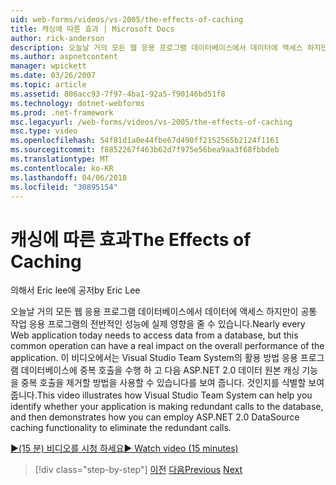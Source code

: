 ```yaml
---
uid: web-forms/videos/vs-2005/the-effects-of-caching
title: 캐싱에 따른 효과 | Microsoft Docs
author: rick-anderson
description: 오늘날 거의 모든 웹 응용 프로그램 데이터베이스에서 데이터에 액세스 하지만이 일반적인 작업의 전체 성능에 실제 영향을 줄 수는 중...
ms.author: aspnetcontent
manager: wpickett
ms.date: 03/26/2007
ms.topic: article
ms.assetid: 806acc93-7f97-4ba1-92a5-f90146bd51f8
ms.technology: dotnet-webforms
ms.prod: .net-framework
msc.legacyurl: /web-forms/videos/vs-2005/the-effects-of-caching
msc.type: video
ms.openlocfilehash: 54f81d1a0e44fbe67d490ff2152565b2124f1161
ms.sourcegitcommit: f8852267f463b62d7f975e56bea9aa3f68fbbdeb
ms.translationtype: MT
ms.contentlocale: ko-KR
ms.lasthandoff: 04/06/2018
ms.locfileid: "30895154"
---
```

<a name="the-effects-of-caching"></a><span data-ttu-id="1a9b5-103">캐싱에 따른 효과</span><span class="sxs-lookup"><span data-stu-id="1a9b5-103">The Effects of Caching</span></span>
====================
<span data-ttu-id="1a9b5-104">의해서 Eric lee에 공저</span><span class="sxs-lookup"><span data-stu-id="1a9b5-104">by Eric Lee</span></span>

<span data-ttu-id="1a9b5-105">오늘날 거의 모든 웹 응용 프로그램 데이터베이스에서 데이터에 액세스 하지만이 공통 작업 응용 프로그램의 전반적인 성능에 실제 영향을 줄 수 있습니다.</span><span class="sxs-lookup"><span data-stu-id="1a9b5-105">Nearly every Web application today needs to access data from a database, but this common operation can have a real impact on the overall performance of the application.</span></span> <span data-ttu-id="1a9b5-106">이 비디오에서는 Visual Studio Team System의 활용 방법 응용 프로그램 데이터베이스에 중복 호출을 수행 하 고 다음 ASP.NET 2.0 데이터 원본 캐싱 기능을 중복 호출을 제거할 방법을 사용할 수 있습니다를 보여 줍니다. 것인지를 식별할 보여 줍니다.</span><span class="sxs-lookup"><span data-stu-id="1a9b5-106">This video illustrates how Visual Studio Team System can help you identify whether your application is making redundant calls to the database, and then demonstrates how you can employ ASP.NET 2.0 DataSource caching functionality to eliminate the redundant calls.</span></span>

[<span data-ttu-id="1a9b5-107">&#9654;(15 분) 비디오를 시청 하세요</span><span class="sxs-lookup"><span data-stu-id="1a9b5-107">&#9654; Watch video (15 minutes)</span></span>](https://channel9.msdn.com/Blogs/ASP-NET-Site-Videos/the-effects-of-caching)

> [!div class="step-by-step"]
> <span data-ttu-id="1a9b5-108">[이전](custom-extraction-rules-and-coded-web-tests.md)
> [다음](using-the-load-test-agent.md)</span><span class="sxs-lookup"><span data-stu-id="1a9b5-108">[Previous](custom-extraction-rules-and-coded-web-tests.md)
[Next](using-the-load-test-agent.md)</span></span>
